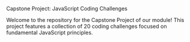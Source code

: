 Capstone Project: JavaScript Coding Challenges

Welcome to the repository for the Capstone Project of our module! This project features a collection of 20 coding challenges focused on fundamental JavaScript principles.
